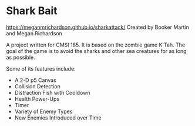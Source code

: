 # Shark Bait

https://meganmrichardson.github.io/sharkattack/
Created by Booker Martin and Megan Richardson

A project written for CMSI 185. It is based on the zombie game K'Tah. The goal of the game is to avoid the sharks and other sea creatures for as long as possible.  

Some of its features include:

 * A 2-D p5 Canvas
 * Collision Detection
 * Distraction Fish with Cooldown
 * Health Power-Ups
 * Timer
 * Variety of Enemy Types
 * New Enemies Introduced over Time
